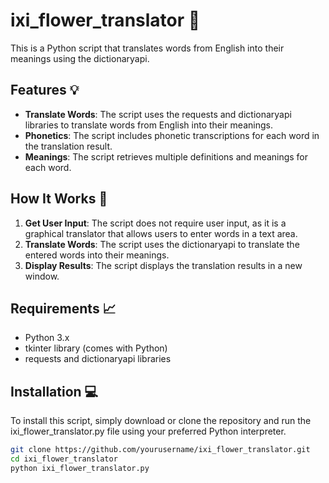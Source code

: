 # ixi_flower_translator 💐

This is a Python script that translates words from English into their meanings using the dictionaryapi.

## Features 💡

- **Translate Words**: The script uses the requests and dictionaryapi libraries to translate words from English into their meanings.
- **Phonetics**: The script includes phonetic transcriptions for each word in the translation result.
- **Meanings**: The script retrieves multiple definitions and meanings for each word.

## How It Works 🔄

1. **Get User Input**: The script does not require user input, as it is a graphical translator that allows users to enter words in a text area.
2. **Translate Words**: The script uses the dictionaryapi to translate the entered words into their meanings.
3. **Display Results**: The script displays the translation results in a new window.

## Requirements 📈

- Python 3.x
- tkinter library (comes with Python)
- requests and dictionaryapi libraries

## Installation 💻

To install this script, simply download or clone the repository and run the ixi_flower_translator.py file using your preferred Python interpreter.

```bash
git clone https://github.com/yourusername/ixi_flower_translator.git
cd ixi_flower_translator
python ixi_flower_translator.py

